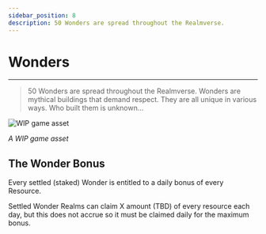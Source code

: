 ```yaml
---
sidebar_position: 8
description: 50 Wonders are spread throughout the Realmverse.
---
```


# Wonders
---

> 50 Wonders are spread throughout the Realmverse. Wonders are mythical buildings that demand respect. They are all unique in various ways. Who built them is unknown...

![WIP game asset](/img/game/wonder.jpg)

*A WIP game asset*

## The Wonder Bonus

Every settled (staked) Wonder is entitled to a daily bonus of every Resource. 

Settled Wonder Realms can claim X amount (TBD) of every resource each day, but this does not accrue so it must be claimed daily for the maximum bonus.  
